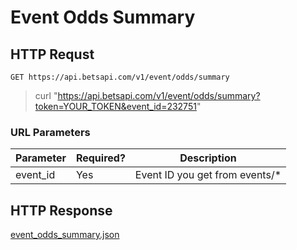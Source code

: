 # Event Odds Summary

## HTTP Requst

`GET https://api.betsapi.com/v1/event/odds/summary`

> curl "https://api.betsapi.com/v1/event/odds/summary?token=YOUR_TOKEN&event_id=232751"

### URL Parameters

Parameter | Required? | Description
--------- | ------- | -----------
event_id | Yes | Event ID you get from events/*

## HTTP Response

<a href="../samples/event_odds_summary.json" target="_blank">event_odds_summary.json</a>
